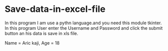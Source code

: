 # Save-data-in-excel-file
In this program I am use a pythn language.and you need this module tkinter.
In this program User enter the Username and Password and click the submit button an his data is save in xls file.

Name = Aric kaji,
Age = 18
